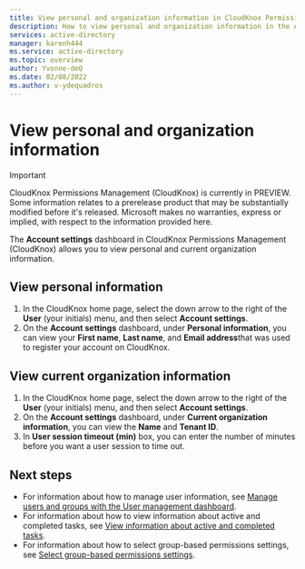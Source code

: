 ```yaml
---
title: View personal and organization information in CloudKnox Permissions Management
description: How to view personal and organization information in the Account settings dashboard in CloudKnox Permissions Management.
services: active-directory
manager: karenh444
ms.service: active-directory
ms.topic: overview
author: Yvonne-deQ
ms.date: 02/08/2022
ms.author: v-ydequadros
---
```


# View personal and organization information

> [!IMPORTANT]
> CloudKnox Permissions Management (CloudKnox) is currently in PREVIEW.
> Some information relates to a prerelease product that may be substantially modified before it's released. Microsoft makes no warranties, express or implied, with respect to the information provided here.

The **Account settings** dashboard in CloudKnox Permissions Management (CloudKnox) allows you to view personal and current organization information.

## View personal information

1. In the CloudKnox home page, select the down arrow to the right of the **User** (your initials) menu, and then select **Account settings**.
1. On the **Account settings** dashboard, under **Personal information**, you can view your **First name**, **Last name**, and **Email address**that was used to register your account on CloudKnox.

## View current organization information

1. In the CloudKnox home page, select the down arrow to the right of the **User** (your initials) menu, and then select **Account settings**.
1. On the **Account settings** dashboard, under **Current organization information**, you can view the **Name** and **Tenant ID**.
1. In **User session timeout (min)** box, you can enter the number of minutes before you want a user session to time out.

## Next steps

- For information about how to manage user information, see [Manage users and groups with the User management dashboard](cloudknox-ui-user-management.md).
- For information about how to view information about active and completed tasks, see [View information about active and completed tasks](cloudknox-ui-tasks.md).
- For information about how to select group-based permissions settings, see [Select group-based permissions settings](cloudknox-howto-create-group-based-permissions.md).